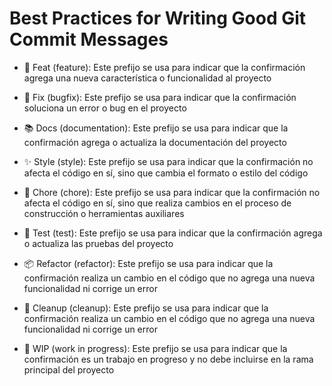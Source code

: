 # Best Practices for Writing Good Git Commit Messages

- 📝 Feat (feature): Este prefijo se usa para indicar que la confirmación agrega una nueva característica o funcionalidad al proyecto

- 🐛 Fix (bugfix): Este prefijo se usa para indicar que la confirmación soluciona un error o bug en el proyecto

- 📚 Docs (documentation): Este prefijo se usa para indicar que la confirmación agrega o actualiza la documentación del proyecto

- ✨ Style (style): Este prefijo se usa para indicar que la confirmación no afecta el código en sí, sino que cambia el formato o estilo del código

- 🚀 Chore (chore): Este prefijo se usa para indicar que la confirmación no afecta el código en sí, sino que realiza cambios en el proceso de construcción o herramientas auxiliares

- 🧪 Test (test): Este prefijo se usa para indicar que la confirmación agrega o actualiza las pruebas del proyecto

- 📦 Refactor (refactor): Este prefijo se usa para indicar que la confirmación realiza un cambio en el código que no agrega una nueva funcionalidad ni corrige un error

- 🧹 Cleanup (cleanup): Este prefijo se usa para indicar que la confirmación realiza un cambio en el código que no agrega una nueva funcionalidad ni corrige un error

- 🚧 WIP (work in progress): Este prefijo se usa para indicar que la confirmación es un trabajo en progreso y no debe incluirse en la rama principal del proyecto
